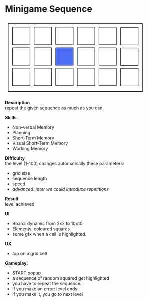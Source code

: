# Minigame Sequence

![](img/minigame_sequence.excalidraw2.png)

**Description**  
repeat the given sequence as much as you can.

**Skills**
-   Non-verbal Memory
-   Planning
-   Short-Term Memory
-   Visual Short-Term Memory
-   Working Memory

**Difficulty**  
the level (1-100) changes automatically these parameters: 
- grid size
- sequence length
- speed
- *advanced: later we could introduce repetitions*
 
**Result**  
level achieved

**UI**  
- Board: dynamic from 2x2 to 10x10
- Elements: coloured squares
- some gfx when a cell is highlighted.

**UX**  
- tap on a grid cell

**Gameplay:**
- START popup
- a sequence of random squared get highlighted
- you have to repeat the sequence.
- if you make an error: level ends
- if you make it, you go to next level


